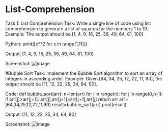 # List-Comprehension
Task 1: List Comprehension
Task:
Write a single line of code using list comprehension to generate a list of squares for the numbers 1 to 10.
Example: The output should be [1, 4, 9, 16, 25, 36, 49, 64, 81, 100]

Python:
print([x**2 for x in range(1,11)])

Output:
[1, 4, 9, 16, 25, 36, 49, 64, 81, 100]

Screenshot:
![image](https://github.com/user-attachments/assets/5c5054e1-3835-4ef6-826d-e7753ba87293)


#Bubble Sort
Task:
Implement the Bubble Sort algorithm to sort an array of integers in ascending order.
Example: Given [64, 34, 25, 12, 22, 11, 90], the output should be [11, 12, 22, 25, 34, 64, 90].

Code:
def bubble_sort(arr):
    n=len(arr)
    for i in range(n):
        for j in range(0,n-1):
            if arr[j]>arr[j+1]:
                arr[j],arr[j+1]=arr[j+1],arr[j]
    return arr
arr=[64,34,25,12,22,11,90]
result=bubble_sort(arr)
print(result)

Output:
[11, 12, 22, 25, 34, 64, 90]

Screenshot:
![image](https://github.com/user-attachments/assets/1627e0fb-7dd9-4d8f-9d99-52bff5b067ce)


